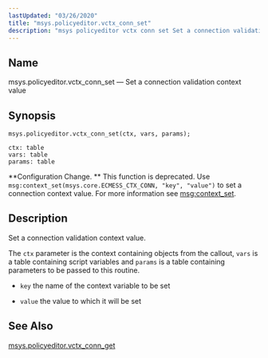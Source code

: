 ```yaml
---
lastUpdated: "03/26/2020"
title: "msys.policyeditor.vctx_conn_set"
description: "msys policyeditor vctx conn set Set a connection validation context value msys policyeditor vctx conn set ctx vars params Configuration Change This function is deprecated Use msg context set msys core ECMESS CTX CONN key value to set a connection context value For more information see msg context set Set..."
---
```


<a name="lua.ref.msys.policyeditor.vctx_conn_set"></a> 
## Name

msys.policyeditor.vctx_conn_set — Set a connection validation context value

<a name="idp25132784"></a> 
## Synopsis

`msys.policyeditor.vctx_conn_set(ctx, vars, params);`

```
ctx: table
vars: table
params: table
```

**Configuration Change. ** This function is deprecated. Use `msg:context_set(msys.core.ECMESS_CTX_CONN, "key", "value")` to set a connection context value. For more information see [msg:context_set](/momentum/3/3-reference/3-reference-lua-ref-msg-context-set).

<a name="idp25138144"></a> 
## Description

Set a connection validation context value.

The `ctx` parameter is the context containing objects from the callout, `vars` is a table containing script variables and `params` is a table containing parameters to be passed to this routine.

*   `key` the name of the context variable to be set

*   `value` the value to which it will be set

<a name="idp25144512"></a> 
## See Also

[msys.policyeditor.vctx_conn_get](/momentum/3/3-reference/lua-ref-msys-policyeditor-vctx-conn-get)